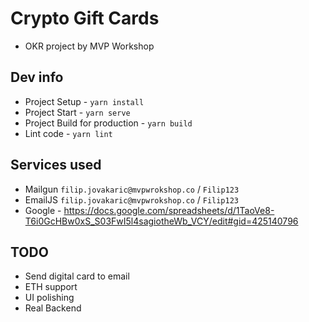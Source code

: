 # Crypto Gift Cards

- OKR project by MVP Workshop

## Dev info

* Project Setup - `yarn install`
* Project Start - `yarn serve`
* Project Build for production - `yarn build`
* Lint code - `yarn lint`

## Services used
- Mailgun `filip.jovakaric@mvpwrokshop.co` / `Filip123`
- EmailJS `filip.jovakaric@mvpwrokshop.co` / `Filip123`
- Google - https://docs.google.com/spreadsheets/d/1TaoVe8-T6i0GcHBw0xS_S03FwI5l4sagiotheWb_VCY/edit#gid=425140796

## TODO
- Send digital card to email
- ETH support
- UI polishing
- Real Backend
